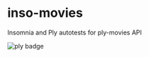 # inso-movies
Insomnia and Ply autotests for ply-movies API

![ply badge](https://ply-ct.org/badges/donaldoakes/inso-movies/workflows/test)
